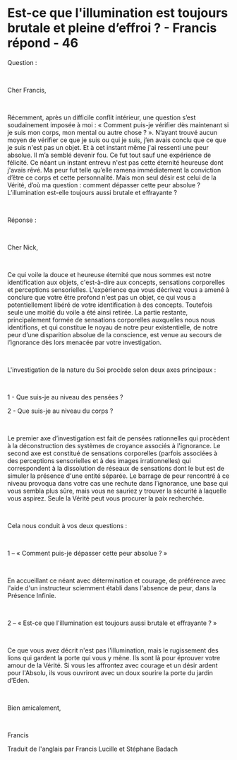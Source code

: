 # Est-ce que l'illumination est toujours brutale et pleine d’effroi ? - Francis répond - 46



Question :  

&nbsp;  

Cher Francis,  

&nbsp;  

R&eacute;cemment, apr&egrave;s un difficile conflit int&eacute;rieur, une question s&rsquo;est soudainement impos&eacute;e &agrave; moi : &laquo; Comment puis-je v&eacute;rifier d&egrave;s maintenant si je suis mon corps, mon mental ou autre chose ? &raquo;. N&rsquo;ayant trouv&eacute; aucun moyen de v&eacute;rifier ce que je suis ou qui je suis, j&rsquo;en avais conclu que ce que je suis n'est pas un objet. Et &agrave; cet instant m&ecirc;me j'ai ressenti une peur absolue. Il m&rsquo;a sembl&eacute; devenir fou. Ce fut tout sauf une exp&eacute;rience de f&eacute;licit&eacute;. Ce n&eacute;ant un instant entrevu n'est pas cette &eacute;ternit&eacute; heureuse dont j'avais r&ecirc;v&eacute;. Ma peur fut telle qu&rsquo;elle ramena imm&eacute;diatement la conviction d&rsquo;&ecirc;tre ce corps et cette personnalit&eacute;. Mais mon seul d&eacute;sir est celui de la V&eacute;rit&eacute;, d&rsquo;o&ugrave; ma question : comment d&eacute;passer cette peur absolue ? L&rsquo;illumination est-elle toujours aussi brutale et effrayante ?  

&nbsp;  

R&eacute;ponse :  

&nbsp;  

Cher Nick,  

&nbsp;  

Ce qui voile la douce et heureuse &eacute;ternit&eacute; que nous sommes est notre identification aux objets, c'est-&agrave;-dire aux concepts, sensations corporelles et perceptions sensorielles. L'exp&eacute;rience que vous d&eacute;crivez vous a amen&eacute; &agrave; conclure que votre &ecirc;tre profond n'est pas un objet, ce qui vous a potentiellement lib&eacute;r&eacute; de votre identification &agrave; des concepts. Toutefois seule une moiti&eacute; du voile a &eacute;t&eacute; ainsi retir&eacute;e. La partie restante, principalement form&eacute;e de sensations corporelles auxquelles nous nous identifions, et qui constitue le noyau de notre peur existentielle, de notre peur d&rsquo;une disparition absolue de la conscience, est venue au secours de l&rsquo;ignorance d&egrave;s lors menac&eacute;e par votre investigation.  

&nbsp;  

L'investigation de la nature du Soi proc&egrave;de selon deux axes principaux :  

&nbsp;  

1 - Que suis-je au niveau des pens&eacute;es ?  

2 - Que suis-je au niveau du corps ?  

&nbsp;  

Le premier axe d&rsquo;investigation est fait de pens&eacute;es rationnelles qui proc&egrave;dent &agrave; la d&eacute;construction des syst&egrave;mes de croyance associ&eacute;s &agrave; l'ignorance. Le second axe est constitu&eacute; de sensations corporelles (parfois associ&eacute;es &agrave; des perceptions sensorielles et &agrave; des images irrationnelles) qui correspondent &agrave; la dissolution de r&eacute;seaux de sensations dont le but est de simuler la pr&eacute;sence d'une entit&eacute; s&eacute;par&eacute;e. Le barrage de peur rencontr&eacute; &agrave; ce niveau provoqua dans votre cas une rechute dans l&rsquo;ignorance, une base qui vous sembla plus s&ucirc;re, mais vous ne sauriez y trouver la s&eacute;curit&eacute; &agrave; laquelle vous aspirez. Seule la V&eacute;rit&eacute; peut vous procurer la paix recherch&eacute;e.  

&nbsp;  

Cela nous conduit &agrave; vos deux questions :  

&nbsp;  

1 &ndash; &laquo; Comment puis-je d&eacute;passer cette peur absolue ? &raquo;  

&nbsp;  

En accueillant ce n&eacute;ant avec d&eacute;termination et courage, de pr&eacute;f&eacute;rence avec l'aide d'un instructeur sciemment &eacute;tabli dans l'absence de peur, dans la Pr&eacute;sence Infinie.  

&nbsp;  

2 &ndash; &laquo; Est-ce que l'illumination est toujours aussi brutale et effrayante ? &raquo;  

&nbsp;  

Ce que vous avez d&eacute;crit n'est pas l'illumination, mais le rugissement des lions qui gardent la porte qui vous y m&egrave;ne. Ils sont l&agrave; pour &eacute;prouver votre amour de la V&eacute;rit&eacute;. Si vous les affrontez avec courage et un d&eacute;sir ardent pour l'Absolu, ils vous ouvriront avec un doux sourire la porte du jardin d&rsquo;Eden.  

&nbsp;  

Bien amicalement,  

&nbsp;  

Francis  







Traduit de l'anglais par Francis Lucille et St&eacute;phane Badach  








